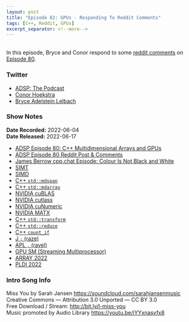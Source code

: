 ```yaml
---
layout: post
title: "Episode 82: GPUs - Responding To Reddit Comments"
tags: [C++, Reddit, GPUs]
excerpt_separator: <!--more-->
---
```


<div id="buzzsprout-player-10809576"></div><script src="https://www.buzzsprout.com/1501960/10809576-gpus-responding-to-reddit-comments.js?container_id=buzzsprout-player-10809576&player=small" type="text/javascript" charset="utf-8"></script>

<br>In this episode, Bryce and Conor respond to some [reddit comments](https://old.reddit.com/r/cpp/comments/v3zq7q/episode_80_c_multidimensional_arrays_and_gpus/) on [Episode 80](https://adspthepodcast.com/2022/06/03/Episode-80.html).
 
<!--more-->

### Twitter
 
* [ADSP: The Podcast](https://twitter.com/adspthepodcast)
* [Conor Hoekstra](https://twitter.com/code_report)
* [Bryce Adelstein Lelbach](https://twitter.com/blelbach)

### Show Notes
 
**Date Recorded:** 2022-06-04 <br>
**Date Released:** 2022-06-17
 
* [ADSP Episode 80: C++ Multidimensional Arrays and GPUs](https://adspthepodcast.com/2022/06/03/Episode-80.html)
* [ADSP Episode 80 Reddit Post & Comments](https://old.reddit.com/r/cpp/comments/v3zq7q/episode_80_c_multidimensional_arrays_and_gpus/)
* [James Berrow cpp.chat Episode: Colour Is Not Black and White](https://cpp.chat/69/)
* [SIMT](https://en.wikipedia.org/wiki/Single_instruction,_multiple_threads)
* [SIMD](https://en.wikipedia.org/wiki/Single_instruction,_multiple_data)
* [C++ `std::mdspan`](https://www.open-std.org/jtc1/sc22/wg21/docs/papers/2021/p0009r13.html)
* [C++ `std::mdarray`](https://isocpp.org/files/papers/D1684R0.html)
* [NVIDIA cuBLAS](https://developer.nvidia.com/cublas)
* [NVIDIA cutlass](https://developer.nvidia.com/blog/cutlass-linear-algebra-cuda/)
* [NVIDIA cuNumeric](https://developer.nvidia.com/cunumeric)
* [NVIDIA MATX ](https://nvidia.github.io/MatX/)
* [C++ `std::transform`](https://en.cppreference.com/w/cpp/algorithm/transform)
* [C++ `std::reduce`](https://en.cppreference.com/w/cpp/algorithm/reduce)
* [C++ `count_if`](https://en.cppreference.com/w/cpp/algorithm/count)
* [J `;` (raze)](https://code.jsoftware.com/wiki/Vocabulary/semi)
* [APL `,` (ravel)](https://help.dyalog.com/18.2/#Language/Primitive%20Functions/Ravel.htm?Highlight=ravel)
* [GPU SM (Streaming Multiprocessor)](https://medium.com/@smallfishbigsea/basic-concepts-in-gpu-computing-3388710e9239)
* [ARRAY 2022](https://pldi22.sigplan.org/home/ARRAY-2022)
* [PLDI 2022](https://pldi22.sigplan.org/)

### Intro Song Info
 
Miss You by Sarah Jansen https://soundcloud.com/sarahjansenmusic<br>
Creative Commons — Attribution 3.0 Unported — CC BY 3.0<br>
Free Download / Stream: http://bit.ly/l-miss-you<br>
Music promoted by Audio Library https://youtu.be/iYYxnasvfx8<br>
